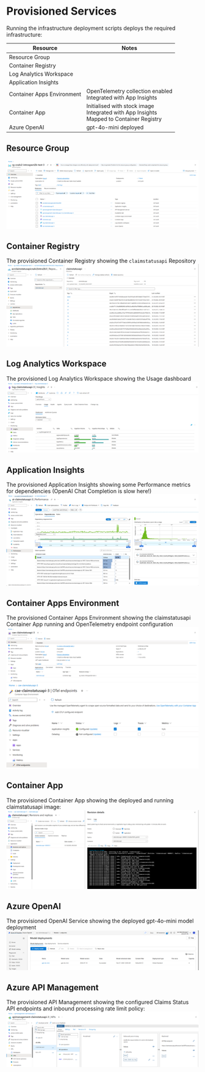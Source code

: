 # Provisioned Services
Running the infrastructure deployment scripts deploys the required infrastructure:

|Resource|Notes|
|--|--|
|Resource Group||
|Container Registry||
|Log Analytics Workspace||
|Application Insights||
|Container Apps Environment|OpenTelemetry collection enabled<br/>Integrated with App Insights|
|Container App|Initialised with stock image<br/>Integrated with App Insights<br/>Mapped to Container Registry
|Azure OpenAI|gpt-4o-mini deployed|

## Resource Group
![Resource group](images/provisioned-resourcegroup.png)

## Container Registry
The provisioned Container Registry showing the `claimstatusapi` Repository
![Provisioned ACR](images/provisioned-acr.png)

## Log Analytics Workspace
The provisioned Log Analytics Workspace showing the Usage dashboard
![Provisioned Log Analytics Workspace](images/provisioned-log-analytics.png)

## Application Insights
The provisioned Application Insights showing some Performance metrics for dependencies (OpenAI Chat Completion is slow here!)
![Provisioned Application Insights](images/provisioned-app-insights.png)

## Container Apps Environment
The provisioned Container Apps Environment showing the claimstatusapi Container App running and OpenTelemetry endpoint configuration
![Provisioned Container Apps Environment](images/provisioned-cae.png)
![Provisioned Container Apps Environment OpenTelemetry](images/provisioned-cae-otel.png)

## Container App
The provisioned Container App showing the deployed and running claimstatusapi image:
![Provisioned Container App](images/provisioned-container-app.png)

## Azure OpenAI
The provisioned OpenAI Service showing the deployed gpt-4o-mini model deployment
![Provisioned OpenAI](images/provisioned-openai.png)

## Azure API Management
The provisioned API Management showing the configured Claims Status API endpoints and inbound processing rate limit policy:
![Provisioned APIM](images/provisioned-apim.png)